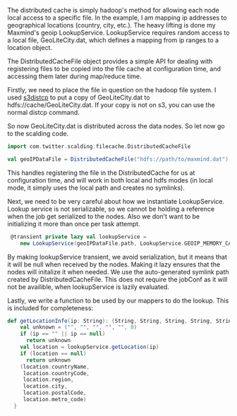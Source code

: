 The distributed cache is simply hadoop's method for allowing each node local access to a specific file. In the example, I am mapping ip addresses to geographical locations (country, city, etc.). The heavy lifting is done my Maxmind's geoip LookupService. LookupService requires random access to a local file, GeoLiteCity.dat, which defines a mapping from ip ranges to a location object.

The DistributedCacheFile object provides a simple API for dealing with registering files to be copied into the file cache at configuration time, and accessing them later during map/reduce time.

Firstly, we need to place the file in question on the hadoop file system.
I used [s3distcp](http://docs.aws.amazon.com/ElasticMapReduce/latest/DeveloperGuide/UsingEMR_s3distcp.html) to put a copy of GeoLiteCity.dat to hdfs://cache/GeoLiteCity.dat. If your copy is not on s3, you can use the normal distcp command.

So now GeoLiteCity.dat is distributed across the data nodes. So let now go to the scalding code.

```scala
import com.twitter.scalding.filecache.DistributedCacheFile

val geoIPDataFile = DistributedCacheFile("hdfs://path/to/maxmind.dat")

```

This handles registering the file in the DistributedCache for us at configuration time, and will work in both local and hdfs modes (in local mode, it simply uses the local path and creates no symlinks).

Next, we need to be very careful about how we instantiate LookupService. Lookup service is not serializable, so we cannot be holding a reference when the job get serialized to the nodes. Also we don't want to be initializing it more than once per task attempt.

```scala
 @transient private lazy val lookupService =
 	new LookupService(geoIPDataFile.path, LookupService.GEOIP_MEMORY_CACHE)
```

By making lookupService transient, we avoid serialization, but it means that it will be null when received by the nodes. Making it lazy ensures that the nodes will initalize it when needed. We use the auto-generated symlink path created by DistributedCacheFile. This does not require the jobConf as it will not be availible, when lookupService is lazily evaluated.

Lastly, we write a function to be used by our mappers to do the lookup. This is included for completeness:
```scala
def getLocationInfo(ip: String): (String, String, String, String, String, Int) = {
    val unknown = ("", "", "", "", "", 0)
    if (ip == "" || ip == null)
      return unknown
    val location = lookupService.getLocation(ip)
    if (location == null)
      return unknown
    (location.countryName,
     location.countryCode,
     location.region,
     location.city,
     location.postalCode,
     location.metro_code)
  }
```

